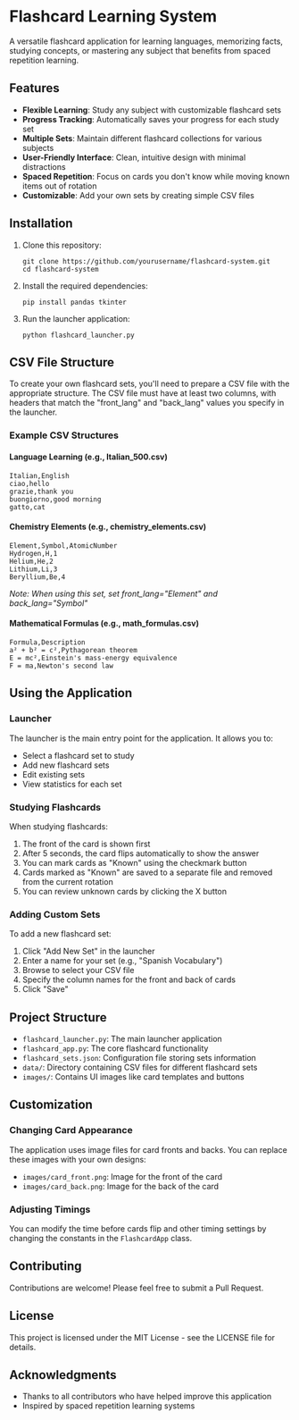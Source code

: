 # Flashcard Learning System

A versatile flashcard application for learning languages, memorizing facts, studying concepts, or mastering any subject that benefits from spaced repetition learning.

## Features

- **Flexible Learning**: Study any subject with customizable flashcard sets
- **Progress Tracking**: Automatically saves your progress for each study set
- **Multiple Sets**: Maintain different flashcard collections for various subjects
- **User-Friendly Interface**: Clean, intuitive design with minimal distractions
- **Spaced Repetition**: Focus on cards you don't know while moving known items out of rotation
- **Customizable**: Add your own sets by creating simple CSV files

## Installation

1. Clone this repository:
   ```
   git clone https://github.com/yourusername/flashcard-system.git
   cd flashcard-system
   ```

2. Install the required dependencies:
   ```
   pip install pandas tkinter
   ```

3. Run the launcher application:
   ```
   python flashcard_launcher.py
   ```

## CSV File Structure

To create your own flashcard sets, you'll need to prepare a CSV file with the appropriate structure. The CSV file must have at least two columns, with headers that match the "front_lang" and "back_lang" values you specify in the launcher.

### Example CSV Structures

#### Language Learning (e.g., Italian_500.csv)
```csv
Italian,English
ciao,hello
grazie,thank you
buongiorno,good morning
gatto,cat
```

#### Chemistry Elements (e.g., chemistry_elements.csv)
```csv
Element,Symbol,AtomicNumber
Hydrogen,H,1
Helium,He,2
Lithium,Li,3
Beryllium,Be,4
```
*Note: When using this set, set front_lang="Element" and back_lang="Symbol"*

#### Mathematical Formulas (e.g., math_formulas.csv)
```csv
Formula,Description
a² + b² = c²,Pythagorean theorem
E = mc²,Einstein's mass-energy equivalence
F = ma,Newton's second law
```

## Using the Application

### Launcher

The launcher is the main entry point for the application. It allows you to:
- Select a flashcard set to study
- Add new flashcard sets
- Edit existing sets
- View statistics for each set

### Studying Flashcards

When studying flashcards:
1. The front of the card is shown first
2. After 5 seconds, the card flips automatically to show the answer
3. You can mark cards as "Known" using the checkmark button
4. Cards marked as "Known" are saved to a separate file and removed from the current rotation
5. You can review unknown cards by clicking the X button

### Adding Custom Sets

To add a new flashcard set:
1. Click "Add New Set" in the launcher
2. Enter a name for your set (e.g., "Spanish Vocabulary")
3. Browse to select your CSV file
4. Specify the column names for the front and back of cards
5. Click "Save"

## Project Structure

- `flashcard_launcher.py`: The main launcher application
- `flashcard_app.py`: The core flashcard functionality
- `flashcard_sets.json`: Configuration file storing sets information
- `data/`: Directory containing CSV files for different flashcard sets
- `images/`: Contains UI images like card templates and buttons

## Customization

### Changing Card Appearance

The application uses image files for card fronts and backs. You can replace these images with your own designs:
- `images/card_front.png`: Image for the front of the card
- `images/card_back.png`: Image for the back of the card

### Adjusting Timings

You can modify the time before cards flip and other timing settings by changing the constants in the `FlashcardApp` class.

## Contributing

Contributions are welcome! Please feel free to submit a Pull Request.

## License

This project is licensed under the MIT License - see the LICENSE file for details.

## Acknowledgments

- Thanks to all contributors who have helped improve this application
- Inspired by spaced repetition learning systems
